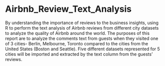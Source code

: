 # Airbnb_Review_Text_Analysis
By understanding the importance of reviews to the business insights, using R to perform the text analysis of Airbnb reviews from different city datasets to analyze the quality of Airbnb around the world. The purposes of this report are to analyze the comments text from guests when they visited one of 3 cities- Berlin, Melbourne, Toronto compared to the cities from the United States (Boston and Seattle). Five different datasets represented for 5 cities will be imported and extracted by the text column from the guests’ reviews.
